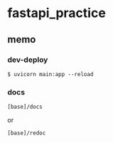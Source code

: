 # fastapi_practice

## memo

### dev-deploy

```shell
$ uvicorn main:app --reload
```

### docs

```
[base]/docs
```

or

```
[base]/redoc
```